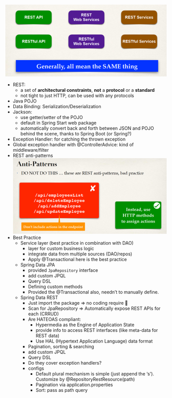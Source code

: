 ![Alt text](image.png)
- REST:
    - a set of **architectural constraints**, **not** a **protocol** or a **standard**
    - not tight to just HTTP, can be used with any protocols
- Java POJO
- Data Binding: Serialization/Deserialization
- Jackson:
    - use getter/setter of the POJO
    - default in Spring Start web package
    - automatically convert back and forth between JSON and POJO behind the scene, thanks to Spring Boot (or Spring?)
- Exception Handler: for catching the thrown exception
- Global exception handler with @ControllerAdvice: kind of middleware/filter
- REST anti-patterns
    ![Alt text](image-1.png)
- Best Practice
    - Service layer (best practice in combination with DAO)
        - layer for custom business logic
        - integrate data from multiple sources (DAO/repos)
        - Apply @Transactional here is the best practice
    - Spring Data JPA
        - provided `JpaRepository` interface
        - add custom JPQL
        - Query DSL
        - Defining custom methods
        - Provided the @Transactional also, needn’t to manually define.
    - Spring Data REST
        - Just import the package ⇒ no coding require 🙂
        - Scan for JpaRepository ⇒ Automatically expose REST APIs for each (CRRUD)
        - Are HATEOAS compliant:
            - Hypermedia as the Engine of Application State
            - provide info to access REST interfaces (like  meta-data for REST data)
            - Use HAL (Hypertext Application Language) data format
        - Pagination, sorting & searching
        - add custom JPQL
        - Query DSL
        - Do they cover exception handlers?
        - configs
            - Default plural mechanism is simple (just append the ‘s’). Customize by @RepositoryRestResource(path)
            - Pagination via application.properties
            - Sort: pass as path query
